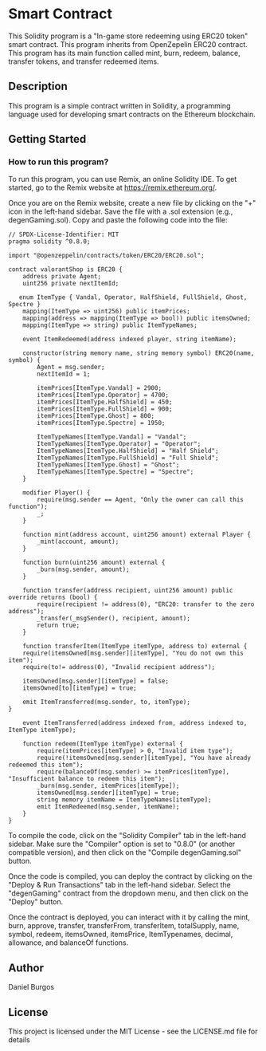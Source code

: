# Smart Contract
This Solidity program is a "In-game store redeeming using ERC20 token" smart contract. This program inherits from OpenZepelin ERC20 contract. This program has its main function called mint, burn, redeem, balance, transfer tokens, and transfer redeemed items.

## Description
This program is a simple contract written in Solidity, a programming language used for developing smart contracts on the Ethereum blockchain.

## Getting Started  
### How to run this program?
To run this program, you can use Remix, an online Solidity IDE. To get started, go to the Remix website at https://remix.ethereum.org/.

Once you are on the Remix website, create a new file by clicking on the "+" icon in the left-hand sidebar. Save the file with a .sol extension (e.g., degenGaming.sol). Copy and paste the following code into the file:

```
// SPDX-License-Identifier: MIT
pragma solidity ^0.8.0;

import "@openzeppelin/contracts/token/ERC20/ERC20.sol";

contract valorantShop is ERC20 {
    address private Agent;
    uint256 private nextItemId;

   enum ItemType { Vandal, Operator, HalfShield, FullShield, Ghost, Spectre }
    mapping(ItemType => uint256) public itemPrices;
    mapping(address => mapping(ItemType => bool)) public itemsOwned;
    mapping(ItemType => string) public ItemTypeNames;

    event ItemRedeemed(address indexed player, string itemName);

    constructor(string memory name, string memory symbol) ERC20(name, symbol) {
        Agent = msg.sender;
        nextItemId = 1;

        itemPrices[ItemType.Vandal] = 2900;
        itemPrices[ItemType.Operator] = 4700;
        itemPrices[ItemType.HalfShield] = 450;
        itemPrices[ItemType.FullShield] = 900;
        itemPrices[ItemType.Ghost] = 800;
        itemPrices[ItemType.Spectre] = 1950;

        ItemTypeNames[ItemType.Vandal] = "Vandal";
        ItemTypeNames[ItemType.Operator] = "Operator";
        ItemTypeNames[ItemType.HalfShield] = "Half Shield";
        ItemTypeNames[ItemType.FullShield] = "Full Shield";
        ItemTypeNames[ItemType.Ghost] = "Ghost";
        ItemTypeNames[ItemType.Spectre] = "Spectre";
    }

    modifier Player() {
        require(msg.sender == Agent, "Only the owner can call this function");
        _;
    }

    function mint(address account, uint256 amount) external Player {
        _mint(account, amount);
    }

    function burn(uint256 amount) external {
        _burn(msg.sender, amount);
    }

    function transfer(address recipient, uint256 amount) public override returns (bool) {
        require(recipient != address(0), "ERC20: transfer to the zero address");
        _transfer(_msgSender(), recipient, amount);
        return true;
    }

    function transferItem(ItemType itemType, address to) external {
    require(itemsOwned[msg.sender][itemType], "You do not own this item");
    require(to!= address(0), "Invalid recipient address");

    itemsOwned[msg.sender][itemType] = false;
    itemsOwned[to][itemType] = true;

    emit ItemTransferred(msg.sender, to, itemType);
}

    event ItemTransferred(address indexed from, address indexed to, ItemType itemType);

    function redeem(ItemType itemType) external {
        require(itemPrices[itemType] > 0, "Invalid item type");
        require(!itemsOwned[msg.sender][itemType], "You have already redeemed this item");
        require(balanceOf(msg.sender) >= itemPrices[itemType], "Insufficient balance to redeem this item");
        _burn(msg.sender, itemPrices[itemType]);
        itemsOwned[msg.sender][itemType] = true;
        string memory itemName = ItemTypeNames[itemType];
        emit ItemRedeemed(msg.sender, itemName);
    }
}
```



To compile the code, click on the "Solidity Compiler" tab in the left-hand sidebar. Make sure the "Compiler" option is set to "0.8.0" (or another compatible version), and then click on the "Compile degenGaming.sol" button.

Once the code is compiled, you can deploy the contract by clicking on the "Deploy & Run Transactions" tab in the left-hand sidebar. Select the "degenGaming" contract from the dropdown menu, and then click on the "Deploy" button.

Once the contract is deployed, you can interact with it by calling the mint, burn, approve, transfer, transferFrom, transferItem, totalSupply, name, symbol, redeem, itemsOwned, itemsPrice, ItemTypenames, decimal, allowance, and balanceOf functions.


## Author
Daniel Burgos


## License
This project is licensed under the MIT License - see the LICENSE.md file for details


